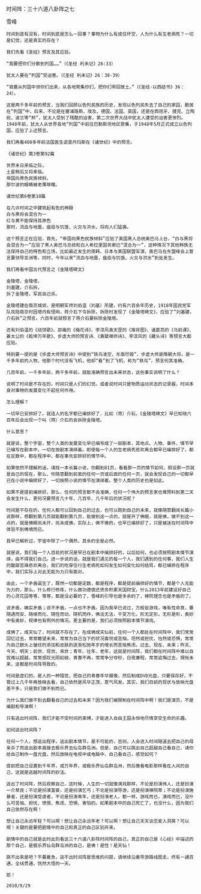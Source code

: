 时间阵：三十六道八卦阵之七

雪峰


    时间到底有没有，时间到底是怎么一回事？事物为什么有成住坏空，人为什么有生老病死？一切是幻觉，还是真实的存在？

    我们先看《圣经》预言及其应验。

    “我要把你们分散到列国……”（《圣经 利未记》26:33）

    犹太人要在“列国”受迫害。（《圣经 利未记》26：38-39）

    “我要从列国中领你们出来，从各地聚集你们，把你们带回故土。”（《圣经·以西结书》36：24）。

    这是两千多年前的预言，当我们回顾以色列民族的历史，发现以色列民失去了自己的家园，散居在“列国”中，后来，不论是在塞浦路斯、埃及、德国、法国、英国，还是在西班牙、捷克、立陶宛、波兰等“邦”，犹太人受到了残酷的迫害，第二次世界大战中犹太人遭受的迫害更惨烈。1948年前，犹太人从世界各地“列国”中前往巴勒斯坦地区聚集，于1948年5月正式成立以色列国，应验了上述预言。

    我们再看400多年前法国医生诺查丹玛斯在《诸世纪》中的预言。

    《诸世纪》第3卷第92篇

    世界末日来临之际，
    土星稍后又将来临。
    帝国向黑色民族倾斜，
    那尔波的眼睛被老鹰啄瞎。

    诸世纪第6卷第10篇

    在几许时间之中建筑起有色的神殿
    白与黑将会混合为一
    红与黄不能保持其原色
    那时，流血与地震，瘟疫与饥饿，火灾与洪水，将向人们猛袭。

    这个预言正在应验，首先，“帝国向黑色民族倾斜”应验了美国黑人总统奥巴马上台，“白与黑将会混合为一”应验了黑人奥巴马总统和白人希拉里国务卿已“混合为一”，这种情况下其他种族无法保持自己的特色和立场，比如最近发生的南韩、日本与美国联盟军演，奥巴马在东盟峰会上誓言要领导亚洲等，同时，今年以来“流血与地震，瘟疫与饥饿，火灾与洪水”到处发生。

    我们再看中国古代预言之《金陵塔碑文》
    
    金陵塔，金陵塔，
    刘基建，介石拆，
    拆了金陵塔，军民自己杀。

    金陵塔建在南京城郊，是明朝军师刘伯温（刘基）所建，约有六百余年历史，1918年国民党军队攻陷南京时因塔内有怪响，蒋介石下令拆除，拆除时发现了《金陵塔碑文》，应验了“刘基建，介石拆”之预言。六百年前就预言了蒋介石要拆除金陵塔。

    还有刘伯温的《烧饼歌》、邵雍的《梅花诗》、李淳风袁天罡的《推背图》、诸葛亮的《马前课》、姜太公的《乾坤万年歌》、步虚大师的预言诗、《黄蘖禅师诗》、李淳风的《藏头诗》等预言大都应验。

    特别要一提的是《步虚大师预言诗》中提到“铁鸟凌空，东南尽毁”，步虚大师是隋朝大将，是一千多年前的人物，他那个时代没有飞机，他却“看”到了飞机，称为“铁鸟”，预言何其准确。

    几百年前，一千多年前，两千多年前，就能准确预言出未来状态，这些事实说明了什么？

    说明了时间是不存在的，时间只是人们的幻觉。或者说时间只是物质运动状态的记录器，时间本身对事物的发展变化不起任何作用。

    怎么理解？

    一切早已安排好了。就连人的名字都已编排好了，比如（蒋）介石，《金陵塔碑文》早已知晓六百年后会出现一个叫（蒋）介石的会拆除金陵塔。

    什么意思？

    就是说，整个宇宙，整个人类的发展变化早已编写成了一部剧本，其地点、人物、事件、情节早已编写在剧本中，一切在按剧本演绎着。即使每一个人的生老病死悲欢离合都早已编排好了，都在定数中，都在程序中，都在事先安排好的情节中。

    如果依然不理解的话，请找一本长篇小说，你翻到81页，看看那一页的情节如何，假设那一页就是自己的现在，那么，你随意翻到前面的任何一页或后面的任何一页，就会发现自己的一切都早已在小说中编排好了，一切按照小说的情节在演绎着。整个人类的历史也是如此。

    如果不是提前编排好，那么，任何的预言都不会准确，任何一个伟大的预言家也难预料到第二天会发生什么，更何况要预言几十年、几百年、几千年后的状况呢？

    时间是不存在的，任何人都可以回到自己的过去，也可以跑到自己的未来，就像随意翻阅长篇小说那样，想翻到第几页就能翻到第几页，能做到这一点的，就是开了佛眼，就是佛，做不到这一点的，就是佛眼尚未开，尚未成佛，实际上，佛不佛的，也早已编排好了，只是被迷在时间阵中体验不到佛境而已。

    我早已解析过，宇宙中除了一个偶然，其余的全是必然。

    就是说，我们每一个人目前的状况是早已在剧本中编排好的，以后如何，也必须按照剧本情节演绎，由不得我们自己。进一步说的话，就是我们遇见的每一个人，我们遇到的任何事，我们人生的酸甜苦辣悲欢离合，我们的吃穿住行生老病死如何发生如何变化如何结局，都已编排在程序中，我们实际上对此无能为力只有面对。

    由此，一个矛盾诞生了，既然一切都是定数，都是程序，都是提前编排好的情节，都是个人无能为力的，那么，什么修行修炼，什么做功德偿还债务积累天国财宝，什么2013年前建设好自己的心灵花园等等，等等，都是没必要的了，雪峰的引导也是多余的了，禅院理念也是矛盾的了。

    说矛盾，确实矛盾；说不矛盾，一点也不矛盾。因为我早已说过，万般皆游戏，唯有性命真，要随遇而安、随缘而化、随性而动、随机而作，佛法无法，千变万化，形无定形，无形是形，奥妙中有奥妙，规律也有例外的情况。更主要的是，我们必须按照剧本情节演戏。

    成佛了，成天仙了，时间就不存在了。在成佛成天仙前，任何一个人都处在时间阵中，我们常常回忆过去，常常瞻望未来，常常为自己当下的状况喜悦或苦恼，坦然或担忧，怡然或恐惧，常常为自己额头上皱纹的添加和皮肤的逐渐松弛年岁的增长而苦恼焦虑。过去、现在、未来；昨天、今天、明天；前世、现世、来世；青年、壮年、老年，这就是时间阵，我们都在时间阵中难以自拔难以超越，常常感叹光阴如梭，青春不再，常常争分夺秒，日夜兼程，常常追悔过去，惆怅未来，这都是时间阵导致的。

    时间是虚幻的，是人的一种错觉，把自己的青春年华摄像，然后制成DVD光盘，只要保存好，不管过上几千年再放映去看，自己依然是风华正茂，意气风发。其实，我们目前的现状与放映光盘差不多，只是我们做不到而已。

    为什么我们做不到去翻看自己的过去和未来？因为我们被限制在时间阵中啊！我们是演员，不是编剧和导演啊！

    只有逃出时间阵，我们才能不受时间的束缚，才能进入自由王国永恒地尽情享受生命的乐趣。

    如何逃出时间阵？

    任何一个人，想逃出程序，逃出剧本情节，是不可能的，否则，人会进入时间隧道去把自己的母亲杀了而逃出剧本直接去极乐界去仙岛群岛洲。但是，自己可以跳出自己超越自己看自己，请你给自己制作一盘光盘，然后放映在电视中或电脑中，自己看自己，感觉如何？

    提前把自己设置到千年界，或万年界，或极乐界仙岛群岛洲，然后像看电影那样看在人间的自己，这就是逃越时间阵的妙法。

    逃出了时间阵，然后观察自己，这时候，人生的一切就像演戏那样，不论是扮演伟人，还是扮演一介草民；不论是扮演富豪，还是扮演乞丐；不论是扮演导游，还是扮演禅院草；不论是扮演施暴者，还是扮演受虐者，不论是扮演青年，还是扮演老人，都一样，游戏而已，演戏而已，没什么可苦恼、担忧、愤恨、焦虑、恐惧、害怕的。如果剧本中的自己死亡了，也没什么，因为我们自己依然存在啊！

    想让自己永远年轻？可以啊！想让自己永远年老？可以啊！想让自己天天谈恋爱入洞房？可以啊！关键的是要把剧情中的自己和真正的自己区别开来。

    剧情中的自己就是此时此刻看这三十六道八卦阵时间阵的自己，真正的自己是《心经》中描述的那个自己，是极乐界仙岛群岛洲的自己，是佛！是性！是天仙！

    跳不出来是吧？不要着急，逃不出时间阵是思维的问题，请继续沿着导游路线图走，终有一通百通，全线贯通，恍然大悟的一天。

    耶！

    2010/9/29



